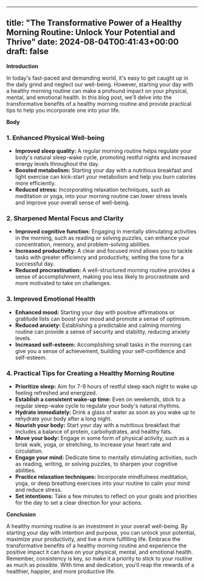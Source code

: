 
---
title: "The Transformative Power of a Healthy Morning Routine: Unlock Your Potential and Thrive"
date: 2024-08-04T00:41:43+00:00
draft: false
---

**Introduction**

In today's fast-paced and demanding world, it's easy to get caught up in the daily grind and neglect our well-being. However, starting your day with a healthy morning routine can make a profound impact on your physical, mental, and emotional health. In this blog post, we'll delve into the transformative benefits of a healthy morning routine and provide practical tips to help you incorporate one into your life.

**Body**

### 1. Enhanced Physical Well-being

- **Improved sleep quality:** A regular morning routine helps regulate your body's natural sleep-wake cycle, promoting restful nights and increased energy levels throughout the day.
- **Boosted metabolism:** Starting your day with a nutritious breakfast and light exercise can kick-start your metabolism and help you burn calories more efficiently.
- **Reduced stress:** Incorporating relaxation techniques, such as meditation or yoga, into your morning routine can lower stress levels and improve your overall sense of well-being.

### 2. Sharpened Mental Focus and Clarity

- **Improved cognitive function:** Engaging in mentally stimulating activities in the morning, such as reading or solving puzzles, can enhance your concentration, memory, and problem-solving abilities.
- **Increased productivity:** A clear and focused mind allows you to tackle tasks with greater efficiency and productivity, setting the tone for a successful day.
- **Reduced procrastination:** A well-structured morning routine provides a sense of accomplishment, making you less likely to procrastinate and more motivated to take on challenges.

### 3. Improved Emotional Health

- **Enhanced mood:** Starting your day with positive affirmations or gratitude lists can boost your mood and promote a sense of optimism.
- **Reduced anxiety:** Establishing a predictable and calming morning routine can provide a sense of security and stability, reducing anxiety levels.
- **Increased self-esteem:** Accomplishing small tasks in the morning can give you a sense of achievement, building your self-confidence and self-esteem.

### 4. Practical Tips for Creating a Healthy Morning Routine

- **Prioritize sleep:** Aim for 7-9 hours of restful sleep each night to wake up feeling refreshed and energized.
- **Establish a consistent wake-up time:** Even on weekends, stick to a regular sleep-wake cycle to regulate your body's natural rhythms.
- **Hydrate immediately:** Drink a glass of water as soon as you wake up to rehydrate your body after a long night.
- **Nourish your body:** Start your day with a nutritious breakfast that includes a balance of protein, carbohydrates, and healthy fats.
- **Move your body:** Engage in some form of physical activity, such as a brisk walk, yoga, or stretching, to increase your heart rate and circulation.
- **Engage your mind:** Dedicate time to mentally stimulating activities, such as reading, writing, or solving puzzles, to sharpen your cognitive abilities.
- **Practice relaxation techniques:** Incorporate mindfulness meditation, yoga, or deep breathing exercises into your routine to calm your mind and reduce stress.
- **Set intentions:** Take a few minutes to reflect on your goals and priorities for the day to set a clear direction for your actions.

**Conclusion**

A healthy morning routine is an investment in your overall well-being. By starting your day with intention and purpose, you can unlock your potential, maximize your productivity, and live a more fulfilling life. Embrace the transformative benefits of a healthy morning routine and experience the positive impact it can have on your physical, mental, and emotional health. Remember, consistency is key, so make it a priority to stick to your routine as much as possible. With time and dedication, you'll reap the rewards of a healthier, happier, and more productive life.